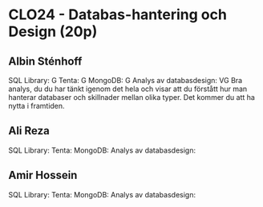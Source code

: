 # CLO24 - Databas-hantering och Design (20p)

## Albin Sténhoff

SQL Library: G
Tenta: G
MongoDB: G
Analys av databasdesign: VG
Bra analys, du du har tänkt igenom det hela och visar att du förstått hur man hanterar databaser och skillnader mellan olika typer. Det kommer du att ha nytta i framtiden.

## Ali Reza
SQL Library: 
Tenta:
MongoDB:
Analys av databasdesign:

## Amir Hossein
SQL Library: 
Tenta:
MongoDB:
Analys av databasdesign:



